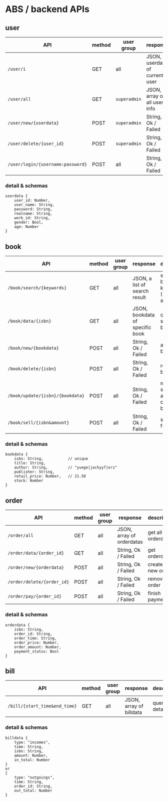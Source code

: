 # ABS / backend APIs

## user

| API | method | user group | response | description |
| --- | --- | --- | --- | --- |
| `/user/i` | GET | all | JSON, userdata of current user | query current user |
| `/user/all` | GET | `superadmin` | JSON, array of all users' info | get all users |
| `/user/new/{userdata}` | POST | `superadmin` | String, Ok / Failed | create a new user |
| `/user/delete/{user_id}` | POST | `superadmin` | String, Ok / Failed | delete a user |
| `/user/login/{username:password}` | POST | all | String, Ok / Failed | login |

### detail & schemas

	userdata {
		user_id: Number,
		user_name: String,
		password: String,
		realname: String,
		work_id: String,
		gender: Bool,
		age: Number
	}

## book

| API | method | user group | response | description |
| --- | --- | --- | --- | --- |
| `/book/search/{keywords}` | GET | all | JSON, a list of search result | search books by keywords (ISBN, authors, ..) |
| `/book/data/{isbn}` | GET | all | JSON, bookdata of specific book | query for specific book |
| `/book/new/{bookdata}` | POST | all | String, Ok / Failed | add a new book |
| `/book/delete/{isbn}` | POST | all | String, Ok / Failed | remove a book |
| `/book/update/{isbn}/{bookdata}` | POST | all | String, Ok / Failed | modify some attributes of specific book |
| `/book/sell/{isbn&amount}` | POST | all | String, Ok / Failed | sell books from stock |

### detail & schemas

	bookdata {
		isbn: String,			// unique
		title: String,
		author: String,			// "yuege|jackyyf|orz"
		publisher: String,
		retail_price: Number,	// 21.50
		stock: Number
	}

## order

| API | method | user group | response | description |
| --- | --- | --- | --- | --- |
| `/order/all` | GET | all | JSON, array of orderdatas | get all orderdata |
| `/order/data/{order_id}` | GET | all | String, Ok / Failed | get orderdata |
| `/order/new/{orderdata}` | POST | all | String, Ok / Failed | create a new order |
| `/order/delete/{order_id}` | POST | all | String, Ok / Failed | remove an order |
| `/order/pay/{order_id}` | POST | all | String, Ok / Failed | finish payment |

### detail & schemas

	orderdata {
		isbn: String,
		order_id: String,
		order_time: String,
		order_price: Number,
		order_amount: Number,
		payment_status: Bool
	}

## bill

| API | method | user group | response | description |
| --- | --- | --- | --- | --- |
| `/bill/{start_time&end_time}` | GET | all | JSON, array of billdata | query bill details |

### detail & schemas

	billdata {
		type: "incomes",
		time: String,
		isbn: String,
		amount: Number,
		in_total: Number
	}
	or 
	{
		type: "outgoings",
		time: String,
		order_id: String,
		out_total: Number
	}
